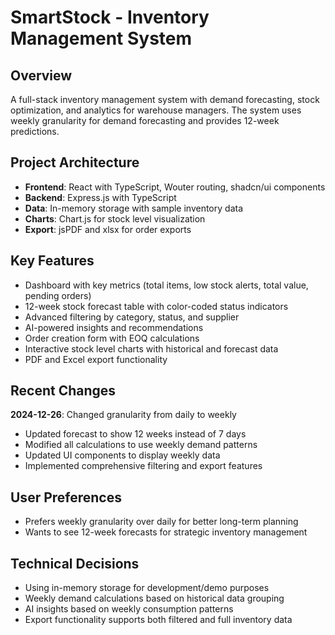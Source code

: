# SmartStock - Inventory Management System

## Overview
A full-stack inventory management system with demand forecasting, stock optimization, and analytics for warehouse managers. The system uses weekly granularity for demand forecasting and provides 12-week predictions.

## Project Architecture
- **Frontend**: React with TypeScript, Wouter routing, shadcn/ui components
- **Backend**: Express.js with TypeScript
- **Data**: In-memory storage with sample inventory data
- **Charts**: Chart.js for stock level visualization
- **Export**: jsPDF and xlsx for order exports

## Key Features
- Dashboard with key metrics (total items, low stock alerts, total value, pending orders)
- 12-week stock forecast table with color-coded status indicators
- Advanced filtering by category, status, and supplier
- AI-powered insights and recommendations
- Order creation form with EOQ calculations
- Interactive stock level charts with historical and forecast data
- PDF and Excel export functionality

## Recent Changes
**2024-12-26**: Changed granularity from daily to weekly
- Updated forecast to show 12 weeks instead of 7 days
- Modified all calculations to use weekly demand patterns
- Updated UI components to display weekly data
- Implemented comprehensive filtering and export features

## User Preferences
- Prefers weekly granularity over daily for better long-term planning
- Wants to see 12-week forecasts for strategic inventory management

## Technical Decisions
- Using in-memory storage for development/demo purposes
- Weekly demand calculations based on historical data grouping
- AI insights based on weekly consumption patterns
- Export functionality supports both filtered and full inventory data